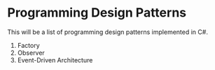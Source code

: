 # Programming Design Patterns
This will be a list of programming design patterns implemented in C#.

1. Factory
2. Observer
3. Event-Driven Architecture
